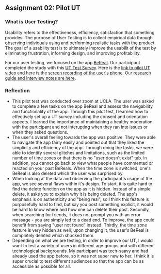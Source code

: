 ## Assignment 02: Pilot UT

### What is User Testing?
Usability refers to the effectiveness, efficiency, satisfaction that something provides. The purpose of User Testing is to collect empirical data through observing individuals using and performing realistic tasks with the product. The goal of a usability test is to ultimately improve the usabilit of the test by eliminating frustration, informing design, and improving profitability. 

For our user testing, we focused on the app [BeReal](https://bere.al/en). Our participant completed the study with this [UT Test Survey](https://forms.gle/9XyNxXfXLqorKahK8). Here is the [link to pilot UT video](https://drive.google.com/file/d/1SnP3w4QwoUsD4dOG2XM0b796JEVeguar/view?usp=sharing) and here is the [screen recording of the user's phone](https://drive.google.com/file/d/1ahrGWD4k7ksoBcH72_H0kqSD1FuF7jaH/view?usp=sharing). Our [research guide and interview notes are here](https://docs.google.com/document/d/1uYXBi7uf4Uf8gIlBGfap03EpEge6lUoB7bC_aaYL3Fc/edit?usp=sharing).

### Reflection
- This pilot test was conducted over zoom at UCLA. The user was asked to complete a few tasks on the app BeReal and assess the navigability and functionality of the app. Through this pilot test, I learned how to effectively set up a UT survey including the consent and orientation aspects.  I learned the importance of maintaining a healthy moderation with the participant and not interupting when they ran into issues or when they asked questions. 
- The user's overall feeling towards the app was positive. They were able to navigate the app fairly easily and pointed out that they liked the simplicity and efficiency of the app. Through doing the tasks, we were able to identify several glitches and limitations, such as the limited number of time zones or that there is no "user doesn't exist" tab. In addition, you cannot go back to view what people have commented or reacted on your past BeReals. When the time zone is switched, one's BeReal is also deleted which the user was surprised by.
- When looking at the data and observing the participant's usage of the app, we see several flaws within it's design. To start, it is quite hard to find the delete function on the app as it is hidden. Instead of a simple delete, it asks you to explain why it is being deleted. The app's emphasis is on authenticity and "being real", so I think this feature is purposefully hard to find, but say you post something explicit, it would be hard to know where and how one can delete their post. Secondly, when searching for friends, it does not prompt you with an error message - you are simply led to a dead end. To improve, the app could benefit from saying "user not found" instead. Thirdly, the time zone feature is very hidden as well; upon changing it, the user's BeReal is completely deleted which shocked them. 
- Depending on what we are testing, in order to improve our UT, I would want to test a variety of users in different age groups and with different technological backgrounds. My participant was tech-saavy and had already used the app before, so it was not super new to her. I think it is super crucial to test different audiences so that the app can be as accessible as possible for all. 
